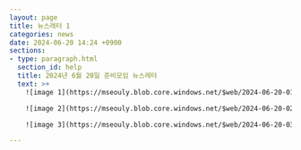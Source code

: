 ```yaml
---
layout: page
title: 뉴스레터 1
categories: news
date: 2024-06-20 14:24 +0900
sections:
- type: paragraph.html
  section_id: help
  title: 2024년 6월 20일 준비모임 뉴스레터
  text: >+
    ![image 1](https://mseouly.blob.core.windows.net/$web/2024-06-20-01.jpg)

    ![image 2](https://mseouly.blob.core.windows.net/$web/2024-06-20-02.jpg)

    ![image 3](https://mseouly.blob.core.windows.net/$web/2024-06-20-03.jpg)

---
```


